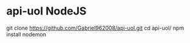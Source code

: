 # api-uol NodeJS

git clone https://github.com/Gabriel962008/api-uol.git
cd api-uol/
npm install 
nodemon
